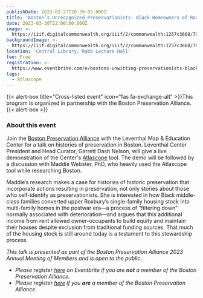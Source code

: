 ```yaml
---
publishDate: 2023-02-27T20:39:05.000Z
title: 'Boston’s Unrecognized Preservationists: Black Homeowners of Roxbury'
date: 2023-03-30T22:00:00.000Z
image: >-
  https://iiif.digitalcommonwealth.org/iiif/2/commonwealth:1257c3668/798,1030,6279,3853/2000,/0/default.jpg
backgroundImage: >-
  https://iiif.digitalcommonwealth.org/iiif/2/commonwealth:1257c3668/798,1030,6279,3853/2000,/0/default.jpg
location: 'Central Library, Rabb Lecture Hall'
fee: Free
registration: >-
  https://www.eventbrite.com/e/bostons-unwitting-preservationists-black-homeowners-of-roxbury-tickets-565564708267
tags:
  - Atlascope
---
```


{{< alert-box title="Cross-listed event" icon="fas fa-exchange-alt" >}}This program is organized in partnership with the Boston Preservation Alliance.{{< alert-box >}}

### About this event

Join the [Boston Preservation Alliance](https://www.bostonpreservation.org/) with the Leventhal Map & Education Center for a talk on histories of preservation in Boston. Leventhal Center President and Head Curator, Garrett Dash Nelson, will give a live demonstration of the Center's [Atlascope](https://www.atlascope.org/) tool. The demo will be followed by a discussion with Maddie Webster, PhD, who heavily used the Atlascope tool while researching Boston.

Maddie’s research makes a case for histories of historic preservation that incorporate actions resulting in preservation, not only stories about those who self-identify as preservationists. She is interested in how Black middle-class families converted upper Roxbury’s single-family housing stock into multi-family homes in the postwar era—a process of “filtering down” normally associated with deterioration—and argues that this additional income from rent allowed owner-occupants to build equity and maintain their houses despite exclusion from traditional funding sources. That much of the housing stock is still around today is a testament to this stewardship process.

*This talk is presented as part of the Boston Preservation Alliance 2023 Annual Meeting of Members and is open to the public.*

* *Please register* *[here](https://www.eventbrite.com/e/bostons-unwitting-preservationists-black-homeowners-of-roxbury-tickets-565564708267)* *on Eventbrite if you are **not** a member of the Boston Preservation Alliance.*
* *Please register* *[here](https://bostonpreservation.org/annual/2023)* *if you **are** a member of the Boston Preservation Alliance.*
